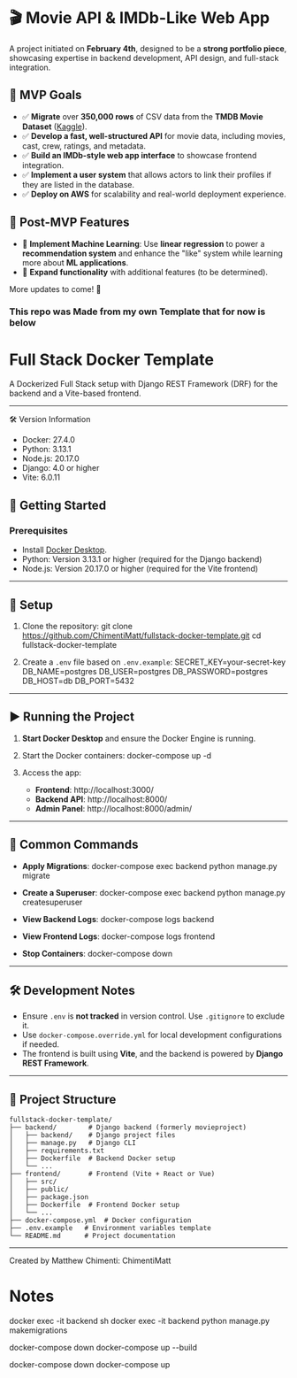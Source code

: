 # 🎬 Movie API & IMDb-Like Web App

A project initiated on **February 4th**, designed to be a **strong portfolio piece**, showcasing expertise in backend development, API design, and full-stack integration.

## 📌 MVP Goals
- ✅ **Migrate** over **350,000 rows** of CSV data from the **TMDB Movie Dataset** ([Kaggle](https://www.kaggle.com/datasets/tmdb/tmdb-movie-metadata)).
- ✅ **Develop a fast, well-structured API** for movie data, including movies, cast, crew, ratings, and metadata.
- ✅ **Build an IMDb-style web app interface** to showcase frontend integration.
- ✅ **Implement a user system** that allows actors to link their profiles if they are listed in the database.
- ✅ **Deploy on AWS** for scalability and real-world deployment experience.

## 🚀 Post-MVP Features
- 🔹 **Implement Machine Learning**: Use **linear regression** to power a **recommendation system** and enhance the "like" system while learning more about **ML applications**.
- 🔹 **Expand functionality** with additional features (to be determined).

More updates to come! 🚀


### This repo was Made from my own Template that for now is below

# Full Stack Docker Template

A Dockerized Full Stack setup with Django REST Framework (DRF) for the backend and a Vite-based frontend.

---

🛠️ Version Information
- Docker: 27.4.0
- Python: 3.13.1
- Node.js: 20.17.0
- Django: 4.0 or higher
- Vite: 6.0.11

## 🚀 Getting Started

### Prerequisites
- Install [Docker Desktop](https://www.docker.com/products/docker-desktop).
- Python: Version 3.13.1 or higher (required for the Django backend)
- Node.js: Version 20.17.0 or higher (required for the Vite frontend)
---

## 🔧 Setup

1. Clone the repository:
   git clone https://github.com/ChimentiMatt/fullstack-docker-template.git
   cd fullstack-docker-template

2. Create a `.env` file based on `.env.example`:
   SECRET_KEY=your-secret-key
   DB_NAME=postgres
   DB_USER=postgres
   DB_PASSWORD=postgres
   DB_HOST=db
   DB_PORT=5432

---

## ▶️ Running the Project

1. **Start Docker Desktop** and ensure the Docker Engine is running.

2. Start the Docker containers:
   docker-compose up -d

3. Access the app:
   - **Frontend**: http://localhost:3000/
   - **Backend API**: http://localhost:8000/
   - **Admin Panel**: http://localhost:8000/admin/

---

## 🔧 Common Commands

- **Apply Migrations**:
   docker-compose exec backend python manage.py migrate

- **Create a Superuser**:
   docker-compose exec backend python manage.py createsuperuser

- **View Backend Logs**:
   docker-compose logs backend

- **View Frontend Logs**:
   docker-compose logs frontend

- **Stop Containers**:
   docker-compose down

---

## 🛠️ Development Notes

- Ensure `.env` is **not tracked** in version control. Use `.gitignore` to exclude it.
- Use `docker-compose.override.yml` for local development configurations if needed.
- The frontend is built using **Vite**, and the backend is powered by **Django REST Framework**.

---

## 📂 Project Structure
```
fullstack-docker-template/
├── backend/        # Django backend (formerly movieproject)
│   ├── backend/    # Django project files
│   ├── manage.py   # Django CLI
│   ├── requirements.txt
│   ├── Dockerfile  # Backend Docker setup
│   └── ...
├── frontend/       # Frontend (Vite + React or Vue)
│   ├── src/
│   ├── public/
│   ├── package.json
│   ├── Dockerfile  # Frontend Docker setup
│   └── ...
├── docker-compose.yml  # Docker configuration
├── .env.example   # Environment variables template
└── README.md      # Project documentation
```
---
Created by Matthew Chimenti: ChimentiMatt


# Notes
docker exec -it backend sh
docker exec -it backend python manage.py makemigrations

docker-compose down
docker-compose up --build

docker-compose down
docker-compose up
